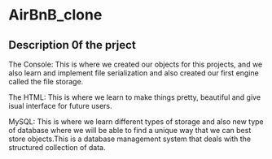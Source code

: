 # AirBnB_clone

Description 0f the prject
-------------------------

The Console: This is where we created our objects for this projects, and we also learn and implement file serialization and also created our first engine called the file storage.

The HTML: This is where we learn to make things pretty, beautiful and give isual interface for future users.

MySQL: This is where we learn different types of storage and also new type of database where we will be able to find a unique way that we can best store objects.This is a database management system that deals with the structured collection of data.



